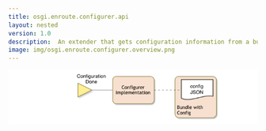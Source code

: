 ```yaml
---
title: osgi.enroute.configurer.api
layout: nested
version: 1.0
description:  An extender that gets configuration information from a bundle.
image: img/osgi.enroute.configurer.overview.png
---
```


![Configurer Service Collaboration Overview](img/osgi.enroute.configurer.overview.png)
